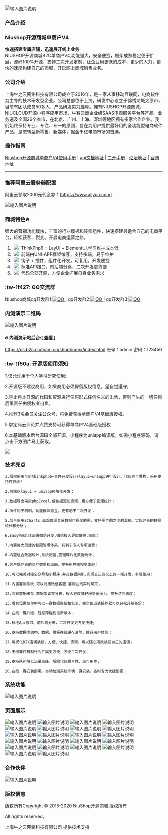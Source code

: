 ![输入图片说明](https://images.gitee.com/uploads/images/2020/0728/121531_cb71e0fc_6569472.png "toubu.png")

### 产品介绍

### Niushop开源商城单商户V4 
 **快速搭建专属店铺，迅速展开线上业务** <br/>
NIUSHOP开源商城B2C单商户V4,功能强大，安全便捷，框架成熟稳定便于扩展，源码100%开源，支持二次开发定制，让企业用更低的成本、更少的人力，更快的速度构建自己的商城，开启网上商城销售业务。

### 公司介绍

  上海牛之云网络科技有限公司成立于2016年，是一家从事移动互联网，电商软件为主导的技术研发型企业。公司总部位于上海，研发中心设立于锦绣龙城太原市，目前有团队成员50多人，产品研发实力雄厚。拥有NIUSHOP开源商城，NIUCLOUD开源小程序应用市场，牛客云商企业级SAAS电商服务平台等产品。业务遍及全国26个省市，在北京、广州、上海、深圳等地区拥有多家合作企业。我们始终保持专业、专注、专一的原则，旨在为用户提供最好用的全功能型电商软件产品，是您转型新零售，新媒体，掘金千亿电商市场的首选。

### 操作指南

 [Niushop开源商城单商户V4使用手册](https://www.kancloud.cn/niucloud/niushop_b2c_v4/1830082)
 | [api文档地址](https://www.kancloud.cn/niucloud/niushop_b2c_v4_api/1830441)
 | [二开手册](https://www.kancloud.cn/niucloud/niushop_b2c_v4_develop/1830902)
 | [论坛地址](https://bbs.niushop.com.cn/forum.php)
 | [官网地址](https://www.niushop.com.cn/)
- - -


### 推荐阿里云服务器配置

阿里云领取2000元代金劵：[<a href="https://promotion.aliyun.com/ntms/yunparter/personal-center.html#/month-task">https://www.aliyun.com</a>]

![输入图片说明](https://images.gitee.com/uploads/images/2020/0728/121430_7e0741df_6569472.png "fuwuqi.png")

### 商城特色:fire:
强大的营销功能模块，丰富的行业模板和装修组件，快速搭建最适合自己的电商平台，轻松获客、裂变。开启电商运营之路。

1. &nbsp;<img src="https://images.gitee.com/uploads/images/2020/0724/121556_a96bd648_6569472.png"/>&nbsp;&nbsp;ThinkPhp6 + LayUi + ElementUi,学习维护成本低<br/>
2. &nbsp;<img src="https://images.gitee.com/uploads/images/2020/0724/121615_f801f981_6569472.png"/>&nbsp;&nbsp;前端由UNI-APP框架编写，支持多端，易于维护<br/>
3. &nbsp;<img src="https://images.gitee.com/uploads/images/2020/0724/121635_e51987c4_6569472.png"/>&nbsp;&nbsp;钩子 + 插件，组件化开发，可复用，开发便捷<br/>
4. &nbsp;<img src="https://images.gitee.com/uploads/images/2020/0724/121645_df103f55_6569472.png"/>&nbsp;&nbsp;标准API接口，前后端分离，二次开发更方便<br/>
5. &nbsp;<img src="https://images.gitee.com/uploads/images/2020/0724/121708_74c55984_6569472.png"/>&nbsp;&nbsp;代码全部开源，方便企业扩展自身业务需求

### :tw-1f427: QQ交流群
 Niushop商城qq开发群1:<a href="http://wpa.qq.com/msgrd?V=1&Uin=你的bai480373854 &Site=你的网站&Menu=yes" target="_blank"><img src="//pub.idqqimg.com/wpa/images/group.png" border="0" alt="QQ" /> </a> | qq开发群2:<a href="http://wpa.qq.com/msgrd?V=1&Uin=你的bai29507902  &Site=你的网站&Menu=yes" target="_blank"><img src="//pub.idqqimg.com/wpa/images/group.png" border="0" alt="QQ" /> </a> | qq开发群3:<a href="http://wpa.qq.com/msgrd?V=1&Uin=你的bai43972244   &Site=你的网站&Menu=yes" target="_blank"><img src="//pub.idqqimg.com/wpa/images/group.png" border="0" alt="QQ" /></a>

###  内测演示二维码
![输入图片说明](https://images.gitee.com/uploads/images/2020/0728/095502_ca5af999_6569472.png "扫码111.png")

####   :fire:  内测演示站后台:[<a href='https://cs.b2c.niuteam.cn/shop/index/index.html' target="_blank"> 查看 </a>]       
<a href='https://cs.b2c.niuteam.cn/shop/index/index.html' target="_blank">https://cs.b2c.niuteam.cn/shop/index/index.html</a>  账号：admin  密码：123456

### :tw-1f50a: 开源版使用须知

1.仅允许用于个人学习研究使用;

2.开源版不建议商用，如果商用必须保留版权信息，望自觉遵守;

3.禁止将本开源的代码和资源进行任何形式任何名义的出售，否则产生的一切任何后果责任由侵权者自负。

4.推荐3名会员关注公众号，将免费获得单商户V4基础版授权。

5.绑定码云评论并点赞支持可获得单商户V4基础版授权

6.本基础版本后台源码全部开源，小程序为uniapp编译版，如需小程序源码，请点击下方图片马上获取。

<a href='https://www.niushop.com.cn/authorization.html' target="_blank"><img src="https://images.gitee.com/uploads/images/2020/0730/142951_31bfea65_6569472.png"/></a>

### 技术亮点

    1.框架采用全新thinkphp6+事件开发设计+layui+uniapp进行设计，代码完全重构，采用支持百万级！

    2.前端以layui + uniapp模块化开发；

    3.数据导出采用phpExcel,使数据更加直观，更方便于管理统计；

    4.插件钩子机制，功能模块独立，更有助于二次开发；

    5.后台采用ECharts,直观体现关系数据可视化的图，支持图与图之间的混搭。实现完善的数据统计和分析；
    
    6.EasyWeChat部署微信开发,微信接入更加快捷,简单；

    7.内置强大灵活的权限管理体系，有利于专人专项运营；

    8.内置组合数据统计,系统配置,管理碎片化数据统计；

    9.客户端完善的交互效果和动画，提升用户端视觉体验；

    10.可以完美对接公众号和小程序,并且数据同步,实现真正意义上的一端开发，多端使用；

    11.内置客服系统,可以对接微信客服,客服在线实时聊天；

    12.高频数据缓存,数据库读写分离，很大程度减轻服务器压力，提升访问速度；

    13.后台设置菜单中可以一键数据备份和恢复，完全傻瓜式操作就可以轻松升级备份；

    14.在线一键升级，轻松跨越到最新版本；

    15.标准Api接口、前后端分离，二次开发更方便快捷;

    16.支持数据库结构、数据、模板在线缓存清除，提升用户体验；

    17.可视化DIY店铺装修，方便、快捷、直观，可以随心所欲装扮自己的店铺；

    18.无缝事件机制行为扩展更方便，方便二次开发；

    19.支持队列降低流量高峰，解除代码耦合性，高可用性;

    20.在线一键安装部署，自动检测系统环境一键安装，省时省力快捷部署；


### 系统功能
![输入图片说明](https://images.gitee.com/uploads/images/2020/0728/121652_92526e64_6569472.png "新增模板 拷贝.png")

### 页面展示
![输入图片说明](https://images.gitee.com/uploads/images/2020/0725/111329_22be9395_6569472.png "页面.png")
![输入图片说明](https://images.gitee.com/uploads/images/2020/0725/115734_9722c3b5_6569472.png "QQ图片20200725114407.png")
![输入图片说明](https://images.gitee.com/uploads/images/2020/0725/115756_68fd9140_6569472.png "QQ图片20200725114501.png")
![输入图片说明](https://images.gitee.com/uploads/images/2020/0725/115806_3e7d7f5e_6569472.png "QQ图片20200725114536.png")
![输入图片说明](https://images.gitee.com/uploads/images/2020/0725/115857_dd2d4a9f_6569472.png "QQ图片20200725114608.png")
![输入图片说明](https://images.gitee.com/uploads/images/2020/0725/115918_fb9521c8_6569472.png "QQ图片20200725114633.png")
![输入图片说明](https://images.gitee.com/uploads/images/2020/0725/115931_8271c952_6569472.png "QQ图片20200725114915.png")
![输入图片说明](https://images.gitee.com/uploads/images/2020/0725/115945_bc1cf15f_6569472.png "QQ图片20200725114915.png")
![输入图片说明](https://images.gitee.com/uploads/images/2020/0725/120006_8e2f928c_6569472.png "QQ图片20200725115009.png")
![输入图片说明](https://images.gitee.com/uploads/images/2020/0725/120032_91c3a07e_6569472.png "QQ图片20200725115036.png")
![输入图片说明](https://images.gitee.com/uploads/images/2020/0725/120047_5038561c_6569472.png "QQ图片20200725115145.png")
![输入图片说明](https://images.gitee.com/uploads/images/2020/0725/120057_33e0f799_6569472.png "QQ图片20200725115230.png")
![输入图片说明](https://images.gitee.com/uploads/images/2020/0725/120113_560de733_6569472.png "QQ图片20200725115258.png")
![输入图片说明](https://images.gitee.com/uploads/images/2020/0725/120124_76d33659_6569472.png "QQ图片20200725115325.png")
![输入图片说明](https://images.gitee.com/uploads/images/2020/0725/120133_aa4fd7d6_6569472.png "QQ图片20200725114536.png")
![输入图片说明](https://images.gitee.com/uploads/images/2020/0725/120147_36252bb9_6569472.png "QQ图片20200725115348.png")
![输入图片说明](https://images.gitee.com/uploads/images/2020/0725/120201_6ae4c750_6569472.png "QQ图片20200725115409.png")
![输入图片说明](https://images.gitee.com/uploads/images/2020/0725/120211_d84435a6_6569472.png "QQ图片20200725115430.png")
![输入图片说明](https://images.gitee.com/uploads/images/2020/0725/120225_82060219_6569472.png "QQ图片20200725115452.png")
![输入图片说明](https://images.gitee.com/uploads/images/2020/0725/120240_8a9bb074_6569472.png "QQ图片20200725115545.png")
![输入图片说明](https://images.gitee.com/uploads/images/2020/0725/120256_d3e3cba4_6569472.png "QQ图片20200725115616.png")
![输入图片说明](https://images.gitee.com/uploads/images/2020/0725/120311_81c2f1d9_6569472.png "QQ图片20200725115659.png")


### 合作伙伴
![输入图片说明](https://images.gitee.com/uploads/images/2020/0725/120430_ab7fff0d_6569472.png "画板 1 拷贝 3(4).png")


### 版权信息

版权所有Copyright © 2015-2020 NiuShop开源商城&nbsp;版权所有

All rights reserved。
 
上海牛之云网络科技有限公司&nbsp;提供技术支持  
